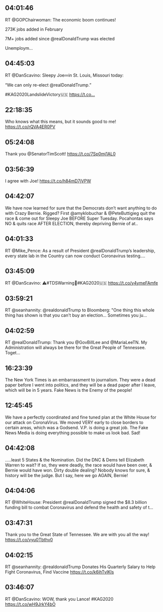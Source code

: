 ## 04:01:46
RT @GOPChairwoman: The economic boom continues!

273K jobs added in February 

7M+ jobs added since @realDonaldTrump was elected

Unemploym…
## 04:45:03
RT @DanScavino: Sleepy Joe💤in St. Louis, Missouri today:

“We can only re-elect @realDonaldTrump.”

#KAG2020LandslideVictory🇺🇸 https://t.co…
## 22:18:35
Who knows what this means, but it sounds good to me! https://t.co/rQVA4ER0PV
## 05:24:08
Thank you @SenatorTimScott!
https://t.co/7Sp0mj1AL0
## 03:56:39
I agree with Joe! https://t.co/h84mD7jVPW
## 04:42:07
We have now learned for sure that the Democrats don’t want anything to do with Crazy Bernie. Rigged? First @amyklobuchar &amp; @PeteButtigieg quit the race &amp; come out for Sleepy Joe BEFORE Super Tuesday. Pocahontas says NO &amp; quits race AFTER ELECTION, thereby depriving Bernie of at..
## 04:01:33
RT @Mike_Pence: As a result of President @realDonaldTrump’s leadership, every state lab in the Country can now conduct Coronavirus testing.…
## 03:45:09
RT @DanScavino: ⚠️#TDSWarning🤯#KAG2020🇺🇸 https://t.co/y4ymeFAmfe
## 03:59:21
RT @seanhannity: @realdonaldTrump to Bloomberg: "One thing this whole thing has shown is that you can't buy an election... Sometimes you ju…
## 04:02:59
RT @realDonaldTrump: Thank you @GovBillLee and @MariaLeeTN. My Administration will always be there for the Great People of Tennessee. Toget…
## 16:23:39
The New York Times is an embarrassment to journalism. They were a dead paper before I went into politics, and they will be a dead paper after I leave, which will be in 5 years. Fake News is the Enemy of the people!
## 12:45:45
We have a perfectly coordinated and fine tuned plan at the White House for our attack on CoronaVirus. We moved VERY early to close borders to certain areas, which was a Godsend. V.P. is doing a great job. The Fake News Media is doing everything possible to make us look bad. Sad!
## 04:42:08
.....least 5 States &amp; the Nomination. Did the DNC &amp; Dems tell Elizabeth Warren to wait? If so, they were deadly, the race would have been over, &amp; Bernie would have won. Dirty double dealing? Nobody knows for sure, &amp; history will be the judge. But I say, here we go AGAIN, Bernie!
## 04:04:06
RT @WhiteHouse: President @realDonaldTrump signed the $8.3 billion funding bill to combat Coronavirus and defend the health and safety of t…
## 03:47:31
Thank you to the Great State of Tennessee. We are with you all the way! https://t.co/vyu0Tbthv0
## 04:02:15
RT @seanhannity: @realdonaldTrump  Donates His Quarterly Salary to Help Fight Coronavirus, Find Vaccine https://t.co/k6ihTvlKls
## 03:46:07
RT @DanScavino: WOW, thank you Lance! #KAG2020 https://t.co/wH9JrkY4bO
